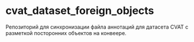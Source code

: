 # cvat_dataset_foreign_objects
Репозиторий для синхронизации файла аннотаций для датасета CVAT с разметкой посторонних объектов на конвеере.
